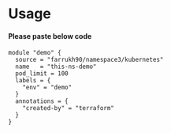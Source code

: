 # Usage

#### Please paste below code 
```
module "demo" {
  source = "farrukh90/namespace3/kubernetes"
  name   = "this-ns-demo"
  pod_limit = 100
  labels = {
    "env" = "demo"
  }
  annotations = {
    "created-by" = "terraform"
  }
}
```
